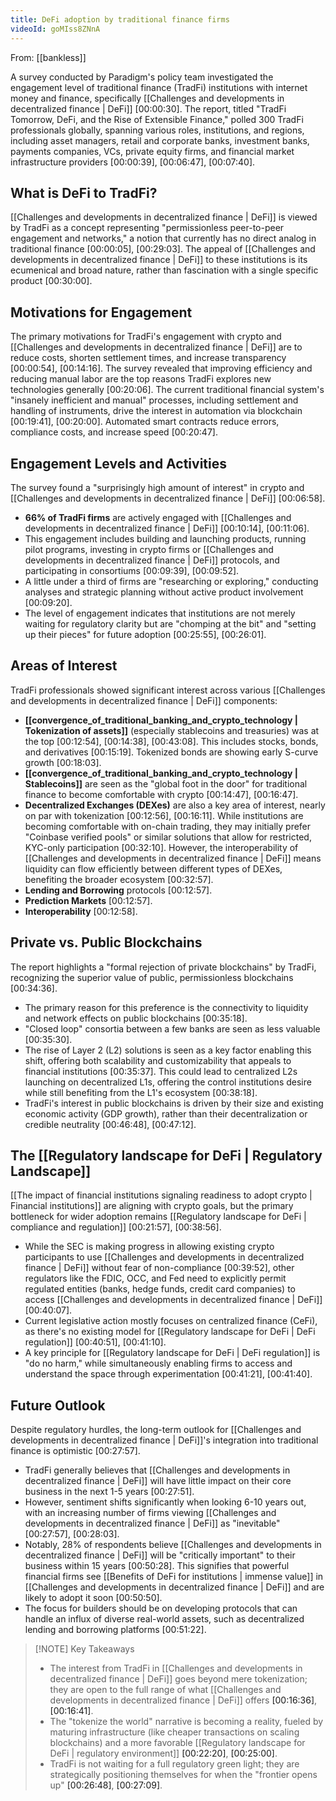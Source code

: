```yaml
---
title: DeFi adoption by traditional finance firms
videoId: goMIss8ZNnA
---
```


From: [[bankless]] <br/> 

A survey conducted by Paradigm's policy team investigated the engagement level of traditional finance (TradFi) institutions with internet money and finance, specifically [[Challenges and developments in decentralized finance | DeFi]] <a class="yt-timestamp" data-t="00:00:30">[00:00:30]</a>. The report, titled "TradFi Tomorrow, DeFi, and the Rise of Extensible Finance," polled 300 TradFi professionals globally, spanning various roles, institutions, and regions, including asset managers, retail and corporate banks, investment banks, payments companies, VCs, private equity firms, and financial market infrastructure providers <a class="yt-timestamp" data-t="00:00:39">[00:00:39]</a>, <a class="yt-timestamp" data-t="00:06:47">[00:06:47]</a>, <a class="yt-timestamp" data-t="00:07:40">[00:07:40]</a>.

## What is DeFi to TradFi?

[[Challenges and developments in decentralized finance | DeFi]] is viewed by TradFi as a concept representing "permissionless peer-to-peer engagement and networks," a notion that currently has no direct analog in traditional finance <a class="yt-timestamp" data-t="00:00:05">[00:00:05]</a>, <a class="yt-timestamp" data-t="00:29:03">[00:29:03]</a>. The appeal of [[Challenges and developments in decentralized finance | DeFi]] to these institutions is its ecumenical and broad nature, rather than fascination with a single specific product <a class="yt-timestamp" data-t="00:30:00">[00:30:00]</a>.

## Motivations for Engagement

The primary motivations for TradFi's engagement with crypto and [[Challenges and developments in decentralized finance | DeFi]] are to reduce costs, shorten settlement times, and increase transparency <a class="yt-timestamp" data-t="00:00:54">[00:00:54]</a>, <a class="yt-timestamp" data-t="00:14:16">[00:14:16]</a>. The survey revealed that improving efficiency and reducing manual labor are the top reasons TradFi explores new technologies generally <a class="yt-timestamp" data-t="00:20:06">[00:20:06]</a>. The current traditional financial system's "insanely inefficient and manual" processes, including settlement and handling of instruments, drive the interest in automation via blockchain <a class="yt-timestamp" data-t="00:19:41">[00:19:41]</a>, <a class="yt-timestamp" data-t="00:20:00">[00:20:00]</a>. Automated smart contracts reduce errors, compliance costs, and increase speed <a class="yt-timestamp" data-t="00:20:47">[00:20:47]</a>.

## Engagement Levels and Activities

The survey found a "surprisingly high amount of interest" in crypto and [[Challenges and developments in decentralized finance | DeFi]] <a class="yt-timestamp" data-t="00:06:58">[00:06:58]</a>.
*   **66% of TradFi firms** are actively engaged with [[Challenges and developments in decentralized finance | DeFi]] <a class="yt-timestamp" data-t="00:10:14">[00:10:14]</a>, <a class="yt-timestamp" data-t="00:11:06">[00:11:06]</a>.
*   This engagement includes building and launching products, running pilot programs, investing in crypto firms or [[Challenges and developments in decentralized finance | DeFi]] protocols, and participating in consortiums <a class="yt-timestamp" data-t="00:09:39">[00:09:39]</a>, <a class="yt-timestamp" data-t="00:09:52">[00:09:52]</a>.
*   A little under a third of firms are "researching or exploring," conducting analyses and strategic planning without active product involvement <a class="yt-timestamp" data-t="00:09:20">[00:09:20]</a>.
*   The level of engagement indicates that institutions are not merely waiting for regulatory clarity but are "chomping at the bit" and "setting up their pieces" for future adoption <a class="yt-timestamp" data-t="00:25:55">[00:25:55]</a>, <a class="yt-timestamp" data-t="00:26:01">[00:26:01]</a>.

## Areas of Interest

TradFi professionals showed significant interest across various [[Challenges and developments in decentralized finance | DeFi]] components:
*   **[[convergence_of_traditional_banking_and_crypto_technology | Tokenization of assets]]** (especially stablecoins and treasuries) was at the top <a class="yt-timestamp" data-t="00:12:54">[00:12:54]</a>, <a class="yt-timestamp" data-t="00:14:38">[00:14:38]</a>, <a class="yt-timestamp" data-t="00:43:08">[00:43:08]</a>. This includes stocks, bonds, and derivatives <a class="yt-timestamp" data-t="00:15:19">[00:15:19]</a>. Tokenized bonds are showing early S-curve growth <a class="yt-timestamp" data-t="00:18:03">[00:18:03]</a>.
*   **[[convergence_of_traditional_banking_and_crypto_technology | Stablecoins]]** are seen as the "global foot in the door" for traditional finance to become comfortable with crypto <a class="yt-timestamp" data-t="00:14:47">[00:14:47]</a>, <a class="yt-timestamp" data-t="00:16:47">[00:16:47]</a>.
*   **Decentralized Exchanges (DEXes)** are also a key area of interest, nearly on par with tokenization <a class="yt-timestamp" data-t="00:12:56">[00:12:56]</a>, <a class="yt-timestamp" data-t="00:16:11">[00:16:11]</a>. While institutions are becoming comfortable with on-chain trading, they may initially prefer "Coinbase verified pools" or similar solutions that allow for restricted, KYC-only participation <a class="yt-timestamp" data-t="00:32:10">[00:32:10]</a>. However, the interoperability of [[Challenges and developments in decentralized finance | DeFi]] means liquidity can flow efficiently between different types of DEXes, benefiting the broader ecosystem <a class="yt-timestamp" data-t="00:32:57">[00:32:57]</a>.
*   **Lending and Borrowing** protocols <a class="yt-timestamp" data-t="00:12:57">[00:12:57]</a>.
*   **Prediction Markets** <a class="yt-timestamp" data-t="00:12:57">[00:12:57]</a>.
*   **Interoperability** <a class="yt-timestamp" data-t="00:12:58">[00:12:58]</a>.

## Private vs. Public Blockchains

The report highlights a "formal rejection of private blockchains" by TradFi, recognizing the superior value of public, permissionless blockchains <a class="yt-timestamp" data-t="00:34:36">[00:34:36]</a>.
*   The primary reason for this preference is the connectivity to liquidity and network effects on public blockchains <a class="yt-timestamp" data-t="00:35:18">[00:35:18]</a>.
*   "Closed loop" consortia between a few banks are seen as less valuable <a class="yt-timestamp" data-t="00:35:30">[00:35:30]</a>.
*   The rise of Layer 2 (L2) solutions is seen as a key factor enabling this shift, offering both scalability and customizability that appeals to financial institutions <a class="yt-timestamp" data-t="00:35:37">[00:35:37]</a>. This could lead to centralized L2s launching on decentralized L1s, offering the control institutions desire while still benefiting from the L1's ecosystem <a class="yt-timestamp" data-t="00:38:18">[00:38:18]</a>.
*   TradFi's interest in public blockchains is driven by their size and existing economic activity (GDP growth), rather than their decentralization or credible neutrality <a class="yt-timestamp" data-t="00:46:48">[00:46:48]</a>, <a class="yt-timestamp" data-t="00:47:12">[00:47:12]</a>.

## The [[Regulatory landscape for DeFi | Regulatory Landscape]]

[[The impact of financial institutions signaling readiness to adopt crypto | Financial institutions]] are aligning with crypto goals, but the primary bottleneck for wider adoption remains [[Regulatory landscape for DeFi | compliance and regulation]] <a class="yt-timestamp" data-t="00:21:57">[00:21:57]</a>, <a class="yt-timestamp" data-t="00:38:56">[00:38:56]</a>.
*   While the SEC is making progress in allowing existing crypto participants to use [[Challenges and developments in decentralized finance | DeFi]] without fear of non-compliance <a class="yt-timestamp" data-t="00:39:52">[00:39:52]</a>, other regulators like the FDIC, OCC, and Fed need to explicitly permit regulated entities (banks, hedge funds, credit card companies) to access [[Challenges and developments in decentralized finance | DeFi]] <a class="yt-timestamp" data-t="00:40:07">[00:40:07]</a>.
*   Current legislative action mostly focuses on centralized finance (CeFi), as there's no existing model for [[Regulatory landscape for DeFi | DeFi regulation]] <a class="yt-timestamp" data-t="00:40:51">[00:40:51]</a>, <a class="yt-timestamp" data-t="00:41:10">[00:41:10]</a>.
*   A key principle for [[Regulatory landscape for DeFi | DeFi regulation]] is "do no harm," while simultaneously enabling firms to access and understand the space through experimentation <a class="yt-timestamp" data-t="00:41:21">[00:41:21]</a>, <a class="yt-timestamp" data-t="00:41:40">[00:41:40]</a>.

## Future Outlook

Despite regulatory hurdles, the long-term outlook for [[Challenges and developments in decentralized finance | DeFi]]'s integration into traditional finance is optimistic <a class="yt-timestamp" data-t="00:27:57">[00:27:57]</a>.
*   TradFi generally believes that [[Challenges and developments in decentralized finance | DeFi]] will have little impact on their core business in the next 1-5 years <a class="yt-timestamp" data-t="00:27:51">[00:27:51]</a>.
*   However, sentiment shifts significantly when looking 6-10 years out, with an increasing number of firms viewing [[Challenges and developments in decentralized finance | DeFi]] as "inevitable" <a class="yt-timestamp" data-t="00:27:57">[00:27:57]</a>, <a class="yt-timestamp" data-t="00:28:03">[00:28:03]</a>.
*   Notably, 28% of respondents believe [[Challenges and developments in decentralized finance | DeFi]] will be "critically important" to their business within 15 years <a class="yt-timestamp" data-t="00:50:28">[00:50:28]</a>. This signifies that powerful financial firms see [[Benefits of DeFi for institutions | immense value]] in [[Challenges and developments in decentralized finance | DeFi]] and are likely to adopt it soon <a class="yt-timestamp" data-t="00:50:50">[00:50:50]</a>.
*   The focus for builders should be on developing protocols that can handle an influx of diverse real-world assets, such as decentralized lending and borrowing platforms <a class="yt-timestamp" data-t="00:51:22">[00:51:22]</a>.

> [!NOTE] Key Takeaways
> *   The interest from TradFi in [[Challenges and developments in decentralized finance | DeFi]] goes beyond mere tokenization; they are open to the full range of what [[Challenges and developments in decentralized finance | DeFi]] offers <a class="yt-timestamp" data-t="00:16:36">[00:16:36]</a>, <a class="yt-timestamp" data-t="00:16:41">[00:16:41]</a>.
> *   The "tokenize the world" narrative is becoming a reality, fueled by maturing infrastructure (like cheaper transactions on scaling blockchains) and a more favorable [[Regulatory landscape for DeFi | regulatory environment]] <a class="yt-timestamp" data-t="00:22:20">[00:22:20]</a>, <a class="yt-timestamp" data-t="00:25:00">[00:25:00]</a>.
> *   TradFi is not waiting for a full regulatory green light; they are strategically positioning themselves for when the "frontier opens up" <a class="yt-timestamp" data-t="00:26:48">[00:26:48]</a>, <a class="yt-timestamp" data-t="00:27:09">[00:27:09]</a>.